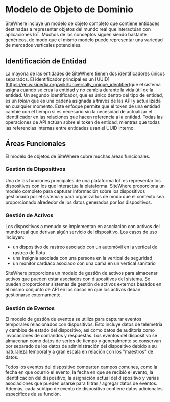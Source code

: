 # Modelo de Objeto de Dominio

<Seo/>

SiteWhere incluye un modelo de objeto completo que contiene
entidades destinadas a representar objetos del mundo real que interactúan 
con aplicaciones IoT.
Muchos de los conceptos siguen siendo bastante genéricos, de modo 
que el mismo modelo puede representar una variedad de mercados verticales potenciales.

## Identificación de Entidad

La mayoría de las entidades de SiteWhere tienen dos identificadores únicos 
separados. El identificador principal es un [UUID] (https://en.wikipedia.org/wiki/Universally_unique_identifier) ​​
que el sistema asigna cuando se crea la entidad y no cambia durante la vida útil 
de la entidad. Un segundo identificador, que es único dentro del tipo de entidad,
es un _token_ que es una cadena asignada a través de las API y actualizada
en cualquier momento. Este enfoque permite que el token de una entidad cambie con 
el tiempo si es necesario sin la necesidad de actualizar el identificador en las 
relaciones que hacen referencia a la entidad. Todas las operaciones de API actúan
sobre el token de entidad, mientras que todas las referencias internas entre entidades usan el UUID interno.

## Áreas Funcionales

El modelo de objetos de SiteWhere cubre muchas áreas funcionales.

### Gestión de Dispositivos

Una de las funciones principales de una plataforma IoT es representar
los dispositivos con los que interactúa la plataforma. SiteWhere proporciona
un modelo completo para capturar información sobre los dispositivos
gestionado por el sistema y para organizarlos de modo que el contexto sea
proporcionado alrededor de los datos generados por los dispositivos.

### Gestión de Activos

Los dispositivos a menudo se implementan en asociación con activos del mundo 
real que derivan algún servicio del dispositivo. Los casos de uso incluyen:

- un dispositivo de rastreo asociado con un automóvil en la vertical de rastreo de flota
- una insignia asociada con una persona en la vertical de seguridad
- un monitor cardíaco asociado con una cama en un vertical sanitario

SiteWhere proporciona un modelo de gestión de activos para almacenar activos 
que pueden estar asociados con dispositivos del sistema. Se pueden proporcionar 
sistemas de gestión de activos externos basados ​​en el mismo conjunto de API en los 
casos en que los activos deban gestionarse externamente.

### Gestión de Eventos

El modelo de gestión de eventos se utiliza para capturar eventos temporales relacionados 
con dispositivos. Esto incluye datos de telemetría y cambios de estado del dispositivo, 
así como datos de auditoría como invocaciones de comandos y respuestas. Los eventos del 
dispositivo se almacenan como datos de series de tiempo y generalmente se conservan por 
separado de los datos de administración del dispositivo debido a su naturaleza temporal 
y a gran escala en relación con los "maestros" de datos.

Todos los eventos del dispositivo comparten campos comunes, como la fecha en que ocurrió 
el evento, la fecha en que se recibió el evento, la identificación del dispositivo, la 
asignación actual del dispositivo y varias asociaciones que pueden usarse para 
filtrar / agregar datos de eventos. Además, cada subtipo de evento de dispositivo contiene 
datos adicionales específicos de su función.
